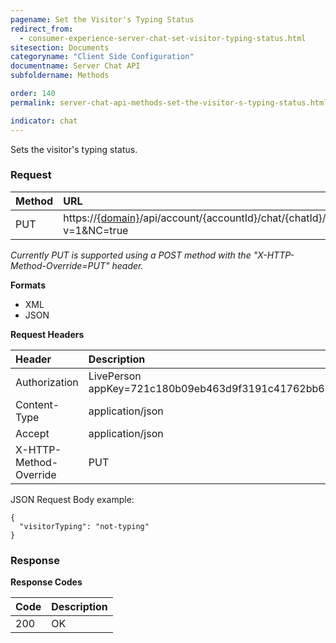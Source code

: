 ```yaml
---
pagename: Set the Visitor's Typing Status
redirect_from:
  - consumer-experience-server-chat-set-visitor-typing-status.html
sitesection: Documents
categoryname: "Client Side Configuration"
documentname: Server Chat API
subfoldername: Methods

order: 140
permalink: server-chat-api-methods-set-the-visitor-s-typing-status.html

indicator: chat
---
```


Sets the visitor's typing status.

### Request

| Method | URL |
| :--- |  :--- |
| PUT |  https://[{domain}](/agent-domain-domain-api.html)/api/account/{accountId}/chat/{chatId}/info/visitorTyping?v=1&NC=true |

*Currently PUT is supported using a POST method with the "X-HTTP-Method-Override=PUT" header.*

**Formats**

- XML
- JSON

**Request Headers**

| Header | Description |
| :--- | :--- |
| Authorization | LivePerson appKey=721c180b09eb463d9f3191c41762bb68 |
| Content-Type | application/json |
| Accept | application/json |
| X-HTTP-Method-Override | PUT |

JSON Request Body example:

    {
      "visitorTyping": "not-typing"
    }

### Response

**Response Codes**

| Code | Description |
| :--- | :--- |
| 200 | OK |
